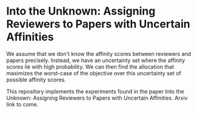 # Into the Unknown: Assigning Reviewers to Papers with Uncertain Affinities

We assume that we don't know the affinity scores between reviewers and papers precisely. Instead, we have an uncertainty set where the affinity scores lie with high probability. We can then find the allocation that maximizes the worst-case of the objective over this uncertainty set of possible affinity scores.

This repository implements the experiments found in the paper Into the Unknown: Assigning Reviewers to Papers with Uncertain Affinities. Arxiv link to come.
